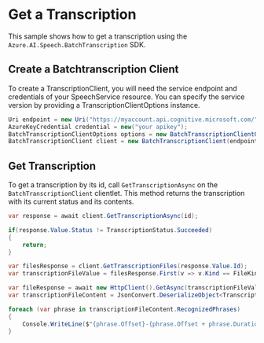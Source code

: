 # Get a Transcription

This sample shows how to get a transcription using the `Azure.AI.Speech.BatchTranscription` SDK.

## Create a Batchtranscription Client

To create a TranscriptionClient, you will need the service endpoint and credentials of your SpeechService resource. You can specify the service version by providing a TranscriptionClientOptions instance.

```C# Snippet:CreateTranscriptionClientForSpecificApiVersion
Uri endpoint = new Uri("https://myaccount.api.cognitive.microsoft.com/");
AzureKeyCredential credential = new("your apikey");
BatchTranscriptionClientOptions options = new BatchTranscriptionClientOptions(BatchTranscriptionClientOptions.ServiceVersion.V2024_11_15);
BatchTranscriptionClient client = new BatchTranscriptionClient(endpoint, credential, options);
```

## Get Transcription

To get a transcription by its id, call `GetTranscriptionAsync` on the `BatchTranscriptionClient` clientlet. This method returns the transcription with its current status and its contents.

```C# Snippet:GetTranscription
var response = await client.GetTranscriptionAsync(id);

if(response.Value.Status != TranscriptionStatus.Succeeded)
{
    return;
}

var filesResponse = client.GetTranscriptionFiles(response.Value.Id);
var transcriptionFileValue = filesResponse.First(v => v.Kind == FileKind.Transcription);

var fileResponse = await new HttpClient().GetAsync(transcriptionFileValue.Links.Content);
var transcriptionFileContent = JsonConvert.DeserializeObject<TranscriptionFileContent>(await fileResponse.Content.ReadAsStringAsync());

foreach (var phrase in transcriptionFileContent.RecognizedPhrases)
{
    Console.WriteLine($"{phrase.Offset}-{phrase.Offset + phrase.Duration}: {phrase.NBest.First().Display}");
}
```
